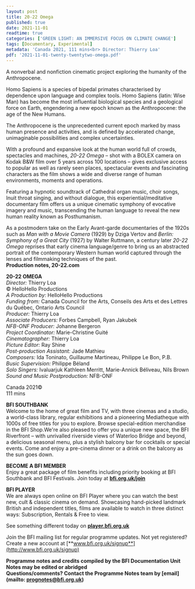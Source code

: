 ```yaml
---
layout: post
title: 20-22 Omega
published: true
date: 2021-11-01
readtime: true
categories: ['GREEN LIGHT: AN IMMERSIVE FOCUS ON CLIMATE CHANGE']
tags: [Documentary, Experimental]
metadata: 'Canada 2021, 111 mins<br> Director: Thierry Loa'
pdf: '2021-11-01-twenty-twentytwo-omega.pdf'
---
```


A nonverbal and nonfiction cinematic project exploring the humanity of the Anthropocene.

Homo Sapiens is a species of bipedal primates characterised by dependence upon language and complex tools. Homo Sapiens (latin: Wise Man) has become the most influential biological species and a geological force on Earth, engendering a new epoch known as the Anthropocene: the age of the New Humans.

The Anthropocene is the unprecedented current epoch marked by mass human presence and activities, and is defined by accelerated change, unimaginable possibilities and complex uncertainties.

With a profound and expansive look at the human world full of crowds, spectacles and machines, _20-22 Omega_ – shot with a BOLEX camera on Kodak B&W film over 5 years across 100 locations – gives exclusive access to popular as well as rarely seen places, spectacular events and fascinating characters as the film shows a wide and diverse range of human environments, moments and operations.

Featuring a hypnotic soundtrack of Cathedral organ music, choir songs, Inuit throat singing, and without dialogue, this experiential/meditative documentary film offers us a unique cinematic symphony of evocative imagery and music, transcending the human language to reveal the new human reality known as Posthumanism.

As a postmodern take on the Early Avant-garde documentaries of the 1920s such as _Man with a Movie Camera_ (1929) by Dziga Vertov and _Berlin: Symphony of a Great City_ (1927) by Walter Ruttmann, a century later _20-22 Omega_ reprises that early cinema language/genre to bring us an abstracted portrait of the contemporary Western human world captured through the lenses and filmmaking techniques of the past.<br>
**Production notes, 20-22.com**<br>

**20-22 OMEGA**<br>
_Director:_ Thierry Loa<br>
© HelloHello Productions<br>
_A Production by:_ HelloHello Productions<br>
_Funding from:_ Canada Council for the Arts, Conseils des Arts et des Lettres du Québec, Ontario Arts Council<br>
_Producer:_ Thierry Loa<br>
_Associate Producers:_ Forbes Campbell, Ryan Jakubek<br>
_NFB-ONF Producer:_ Johanne Bergeron<br>
_Project Coordinator:_ Marie-Christine Guité<br>
_Cinematographer:_ Thierry Loa<br>
_Picture Editor:_ Ray Shine<br>
_Post-production Assistant:_ Jade Mathieu<br>
_Composers:_ Ida Toninato, Guillaume Martineau, Philippe Le Bon, P.B.<br>
_Busic Supervision:_ Philippe Béland<br>
_Solo Singers:_ Ivaluarjuk Kathleen Merritt, Marie-Annick Béliveau, Nils Brown<br>
_Sound and Music Postproduction:_ NFB-ONF<br>

Canada 2021©<br>
111 mins<br>


**BFI SOUTHBANK**  
Welcome to the home of great film and TV, with three cinemas and a studio, a world-class library, regular exhibitions and a pioneering Mediatheque with 1000s of free titles for you to explore. Browse special-edition merchandise in the BFI Shop.We&#39;re also pleased to offer you a unique new space, the BFI Riverfront – with unrivalled riverside views of Waterloo Bridge and beyond, a delicious seasonal menu, plus a stylish balcony bar for cocktails or special events. Come and enjoy a pre-cinema dinner or a drink on the balcony as the sun goes down.  

**BECOME A BFI MEMBER**  
Enjoy a great package of film benefits including priority booking at BFI Southbank and BFI Festivals. Join today at [**bfi.org.uk/join**](http://www.bfi.org.uk/join)  

**BFI PLAYER**  
 We are always open online on BFI Player where you can watch the best new, cult &amp; classic cinema on demand. Showcasing hand-picked landmark British and independent titles, films are available to watch in three distinct ways: Subscription, Rentals &amp; Free to view.  

See something different today on [**player.bfi.org.uk**](https://player.bfi.org.uk)  

Join the BFI mailing list for regular programme updates. Not yet registered? Create a new account at [**www.bfi.org.uk/signup**](http://www.bfi.org.uk/signup)

**Programme notes and credits compiled by the BFI Documentation Unit  
Notes may be edited or abridged  
Questions/comments? Contact the Programme Notes team by [email](mailto: prognotes@bfi.org.uk)**
